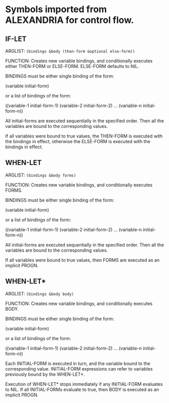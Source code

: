 # Symbols imported from ALEXANDRIA for control flow.


## IF-LET 

ARGLIST: `(bindings &body (then-form &optional else-form))`

FUNCTION: Creates new variable bindings, and conditionally executes either
THEN-FORM or ELSE-FORM. ELSE-FORM defaults to NIL.

BINDINGS must be either single binding of the form:

 (variable initial-form)

or a list of bindings of the form:

 ((variable-1 initial-form-1)
  (variable-2 initial-form-2)
  ...
  (variable-n initial-form-n))

All initial-forms are executed sequentially in the specified order. Then all
the variables are bound to the corresponding values.

If all variables were bound to true values, the THEN-FORM is executed with the
bindings in effect, otherwise the ELSE-FORM is executed with the bindings in
effect.

## WHEN-LET 

ARGLIST: `(bindings &body forms)`

FUNCTION: Creates new variable bindings, and conditionally executes FORMS.

BINDINGS must be either single binding of the form:

 (variable initial-form)

or a list of bindings of the form:

 ((variable-1 initial-form-1)
  (variable-2 initial-form-2)
  ...
  (variable-n initial-form-n))

All initial-forms are executed sequentially in the specified order. Then all
the variables are bound to the corresponding values.

If all variables were bound to true values, then FORMS are executed as an
implicit PROGN.

## WHEN-LET* 

ARGLIST: `(bindings &body body)`

FUNCTION: Creates new variable bindings, and conditionally executes BODY.

BINDINGS must be either single binding of the form:

 (variable initial-form)

or a list of bindings of the form:

 ((variable-1 initial-form-1)
  (variable-2 initial-form-2)
  ...
  (variable-n initial-form-n))

Each INITIAL-FORM is executed in turn, and the variable bound to the
corresponding value. INITIAL-FORM expressions can refer to variables
previously bound by the WHEN-LET*.

Execution of WHEN-LET* stops immediately if any INITIAL-FORM evaluates to NIL.
If all INITIAL-FORMs evaluate to true, then BODY is executed as an implicit
PROGN.
